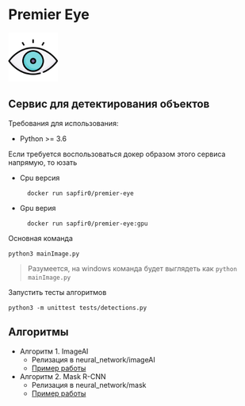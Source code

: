# Premier Eye

<img src="resources/images/eye.svg" width="100" height="100">

## Сервис для детектирования объектов

Требования для использования:
- Python >= 3.6

Если требуется воспользоваться докер образом этого сервиса напрямую, то юзать 

* Cpu версия

        docker run sapfir0/premier-eye
* Gpu верия

        docker run sapfir0/premier-eye:gpu
        
        
Основная команда

    python3 mainImage.py
> Разумеется, на windows команда будет выглядеть как `python mainImage.py`

Запустить тесты алгоритмов

    python3 -m unittest tests/detections.py 


## Алгоритмы

* Алгоритм 1. ImageAI
    * Релизация в neural_network/imageAI
    * [Пример работы](https://yadi.sk/d/DAujE-9RKx2Tmg)
* Алгоритм 2. Mask R-CNN
    * Релизация в neural_network/mask
    * [Пример работы](https://yadi.sk/d/TgdGg0hRAFxS8g)